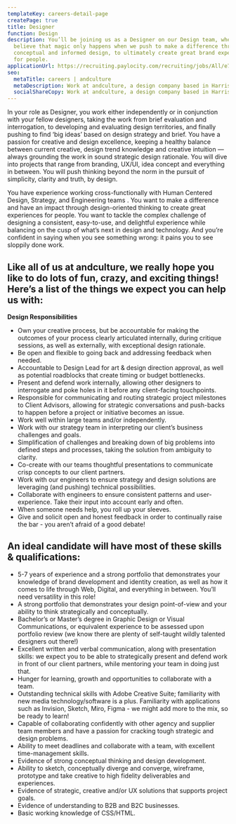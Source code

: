```yaml
---
templateKey: careers-detail-page
createPage: true
title: Designer
function: Design
description: You’ll be joining us as a Designer on our Design team, where we
  believe that magic only happens when we push to make a difference through
  conceptual and informed design, to ultimately create great brand experiences
  for people.
applicationUrl: https://recruiting.paylocity.com/recruiting/jobs/All/e7380839-fded-41d5-a35e-65aed589389c/andculture-Inc
seo:
  metaTitle: careers | andculture
  metaDescription: Work at andculture, a design company based in Harrisburg, PA
  socialShareCopy: Work at andculture, a design company based in Harrisburg, PA
---
```

In your role as Designer, you work either independently or in conjunction with your fellow designers, taking the work from brief evaluation and interrogation, to developing and evaluating design territories, and finally  pushing to find ‘big ideas’ based on design strategy and brief. You have a passion for creative and design excellence, keeping a healthy balance between current creative, design trend knowledge and creative intuition — always grounding the work in sound strategic design rationale. You will dive into projects that range from branding, UX/UI, idea concept and everything in between. You will push thinking beyond the norm in the pursuit of simplicity, clarity and truth, by design.


You have experience working cross-functionally with Human Centered Design, Strategy, and Engineering teams . You want to make a difference and have an impact through design-oriented thinking to create great experiences for people. You want to tackle the complex challenge of designing a consistent, easy-to-use, and delightful experience  while balancing on the cusp of what’s next in design and technology. And you’re confident in saying when you see something wrong: it pains you to see sloppily done work.

## Like all of us at andculture, we really hope you like to do lots of fun, crazy, and exciting things! Here’s a list of the things we expect you can help us with:


**Design Responsibilities**
* Own your creative process, but be accountable for making the outcomes of your process clearly articulated internally, during critique sessions, as well as externally, with exceptional design rationale.
* Be open and flexible to going back and addressing feedback when needed.
* Accountable to Design Lead for art & design direction approval, as well as potential roadblocks that create timing or budget bottlenecks.
* Present and defend work internally, allowing other designers to interrogate and poke holes in it before any client-facing touchpoints.
* Responsible for communicating and routing strategic project milestones to Client Advisors, allowing for strategic conversations and push-backs to happen before a project or initiative becomes an issue.
* Work well within large teams and/or independently. 
* Work with our strategy team in interpreting our client’s business challenges and goals.
* Simplification of challenges and breaking down of big problems into defined steps and processes, taking the solution from ambiguity to clarity.
* Co-create with our teams thoughtful presentations to communicate crisp concepts to our client partners.
* Work with our engineers to ensure strategy and design solutions are leveraging (and pushing) technical possibilities.
* Collaborate with engineers to ensure consistent patterns and user-experience. Take their input into account early and often.
* When someone needs help, you roll up your sleeves. 
* Give and solicit open and honest feedback in order to continually raise the bar  - you aren’t afraid of a good debate!


## An ideal candidate will have most of these skills & qualifications:

* 5-7 years of experience and a strong portfolio that demonstrates your knowledge of brand development and identity creation, as well as how it comes to life through Web, Digital, and everything in between. You’ll need versatility in this role!
* A strong portfolio that demonstrates your design point-of-view and your ability to think strategically and conceptually. 
* Bachelor’s or Master’s degree in Graphic Design or Visual Communications, or equivalent experience to be assessed upon portfolio review (we know there are plenty of self-taught wildly talented designers out there!)
* Excellent written and verbal communication, along with presentation skills: we expect you to be able to strategically present and defend work in front of our client partners, while mentoring your team in doing just that.
* Hunger for learning, growth and opportunities to collaborate with a team.
* Outstanding technical skills with Adobe Creative Suite; familiarity with new media technology/software is a plus. Familiarity with applications such as Invision, Sketch, Miro, Figma - we might add more to the mix, so be ready to learn!
* Capable of collaborating confidently with other agency and supplier team members and have a passion for cracking tough strategic and design problems.
* Ability to meet deadlines and collaborate with a team, with excellent time-management skills.
* Evidence of strong conceptual thinking and design development.
* Ability to sketch, conceptually diverge and converge, wireframe, prototype and take creative to high fidelity deliverables and experiences.
* Evidence of strategic, creative and/or UX solutions that supports project goals.
* Evidence of understanding to B2B and B2C businesses.
* Basic working knowledge of CSS/HTML.
